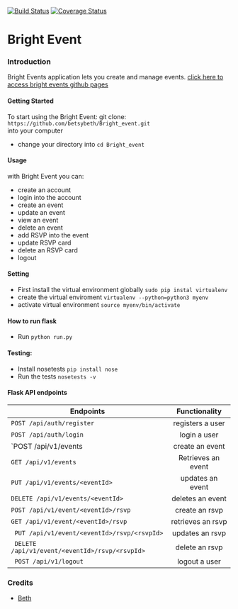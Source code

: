[![Build Status](https://travis-ci.org/betsybeth/betsybeth.github.io.svg?branch=flask-develop)](https://travis-ci.org/betsybeth/betsybeth.github.io)
[![Coverage Status](https://coveralls.io/repos/github/betsybeth/betsybeth.github.io/badge.svg?branch=develop)](https://coveralls.io/github/betsybeth/betsybeth.github.io?branch=develop)
# Bright Event
### Introduction
Bright Events application lets you create and manage events.
[click here to access bright events github pages][2]

[2]:https://betsybeth.github.io/Designs/UI/Templates/home.html
#### Getting Started
To start using the Bright Event:
git clone:
`https://github.com/betsybeth/Bright_event.git`  
into your computer
* change your directory into `cd Bright_event`
#### Usage
with Bright Event you can:
* create an account
* login into the account
* create an event
* update an event
* view an event
* delete an event
* add RSVP into the event
* update RSVP card
* delete an RSVP card
* logout
#### Setting
* First install the virtual environment globally `sudo pip instal virtualenv`
* create the virtual enviroment `virtualenv --python=python3 myenv`
* activate virtual environment `source myenv/bin/activate`
#### How to run flask
* Run  `python run.py`

#### Testing:
* Install nosetests `pip install nose`
* Run the tests `nosetests -v`
#### Flask API endpoints

| Endpoints                                       |       Functionality                  |
| ------------------------------------------------|:------------------------------------:|
| `POST /api/auth/register`                       |  registers a user                    |
| `POST /api/auth/login`                          |  login a user                        |   
| `POST /api/v1/events                            |  create an event                     |
| `GET /api/v1/events`                            |  Retrieves an event                  |
| `PUT /api/v1/events/<eventId>`                  |  updates an event                    |
| `DELETE /api/v1/events/<eventId>`               |  deletes an event                    |
| `POST /api/v1/event/<eventId>/rsvp`             |  create an rsvp                      |
| `GET /api/v1/event/<eventId>/rsvp`              |  retrieves an rsvp                   |
|` PUT /api/v1/event/<eventId>/rsvp/<rsvpId>`     |  updates an rsvp                     |
|` DELETE /api/v1/event/<eventId>/rsvp/<rsvpId>`  |  delete an rsvp                      |
|` POST /api/v1/logout`                           |  logout a user                       |

### Credits
* [Beth][1]

[1]: https://github.com/betsybeth
